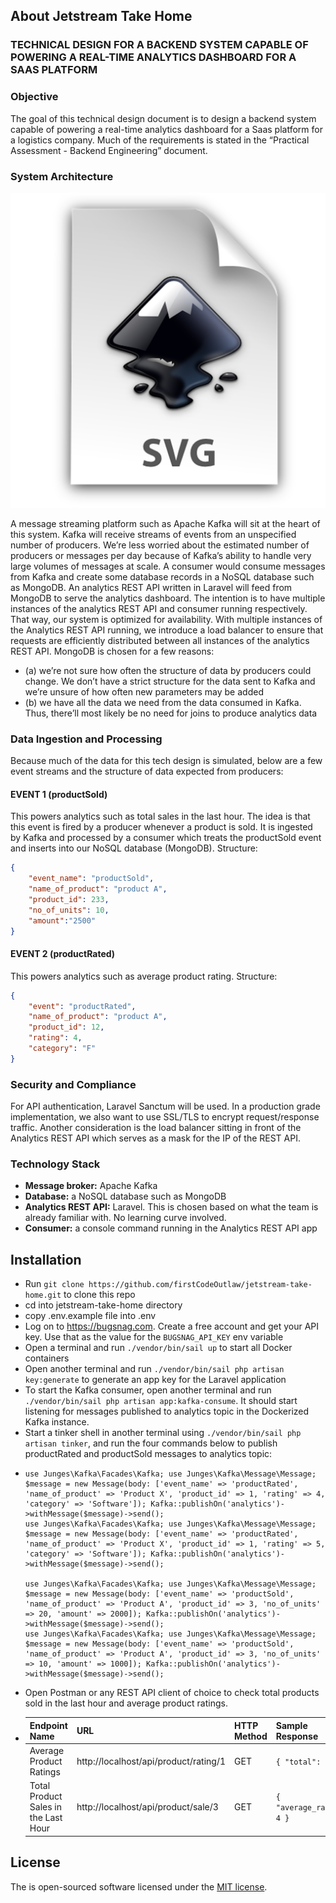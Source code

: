 ## About Jetstream Take Home

### TECHNICAL DESIGN FOR A BACKEND SYSTEM CAPABLE OF POWERING A REAL-TIME ANALYTICS DASHBOARD FOR A SAAS PLATFORM

### Objective
The goal of this technical design document is to design a backend system capable of powering a real-time analytics dashboard for a Saas platform for a logistics company. Much of the requirements is stated in the “Practical Assessment - Backend Engineering” document.

### System Architecture
![Simple System architecture diagram](system-architecture.png)

A message streaming platform such as Apache Kafka will sit at the heart of this system.
Kafka will receive streams of events from an unspecified number of producers. We’re less worried about the estimated number of producers or messages per day because of Kafka’s ability to handle very large volumes of messages at scale.
A consumer would consume messages from Kafka and create some database records in a NoSQL database such as MongoDB. An analytics REST API written in Laravel will feed from MongoDB to serve the analytics dashboard.
The intention is to have multiple instances of the analytics REST API and consumer running respectively. That way, our system is optimized for availability. With multiple instances of the Analytics REST API running, we introduce a load balancer to ensure that requests are efficiently distributed between all instances of the analytics REST API. 
MongoDB is chosen for a few reasons:
- (a) we’re not sure how often the structure of data by producers could change. We don’t have a strict structure for the data sent to Kafka and we’re unsure of how often new parameters may be added
- (b) we have all the data we need from the data consumed in Kafka. Thus, there’ll most likely be no need for joins to produce analytics data

### Data Ingestion and Processing
Because much of the data for this tech design is simulated, below are a few event streams and the structure of data expected from producers:

#### EVENT 1 (productSold)
This powers analytics such as total sales in the last hour. The idea is that this event is fired by a producer whenever a product is sold. It is ingested by Kafka and processed by a consumer which treats the productSold event and inserts into our NoSQL database (MongoDB).
Structure:
```json
{
    "event_name": "productSold",
    "name_of_product": "product A",
    "product_id": 233,
    "no_of_units": 10,
    "amount":"2500"
}
```

#### EVENT 2 (productRated)
This powers analytics such as average product rating.
Structure:
```json
{
    "event": "productRated",
    "name_of_product": "product A",
    "product_id": 12,
    "rating": 4,
    "category": "F"
}
```

### Security and Compliance
For API authentication, Laravel Sanctum will be used.
In a production grade implementation, we also want to use SSL/TLS to encrypt request/response traffic.
Another consideration is the load balancer sitting in front of the Analytics REST API which serves as a mask for the IP of the REST API.

### Technology Stack
- **Message broker:** Apache Kafka
- **Database:** a NoSQL database such as MongoDB
- **Analytics REST API:** Laravel. This is chosen based on what the team is already familiar with. No learning curve involved.
- **Consumer:** a console command running in the Analytics REST API app


## Installation
- Run `git clone https://github.com/firstCodeOutlaw/jetstream-take-home.git` to clone this repo
- cd into jetstream-take-home directory
- copy .env.example file into .env
- Log on to https://bugsnag.com. Create a free account and get your API key. Use that as the value for the `BUGSNAG_API_KEY` env variable
- Open a terminal and run `./vendor/bin/sail up` to start all Docker containers
- Open another terminal and run `./vendor/bin/sail php artisan key:generate` to generate an app key for the Laravel application
- To start the Kafka consumer, open another terminal and run `./vendor/bin/sail php artisan app:kafka-consume`. It should start listening for messages published to analytics topic in the Dockerized Kafka instance.
- Start a tinker shell in another terminal using `./vendor/bin/sail php artisan tinker`, and run the four commands below to publish productRated and productSold messages to analytics topic:
- ```
  use Junges\Kafka\Facades\Kafka; use Junges\Kafka\Message\Message; $message = new Message(body: ['event_name' => 'productRated', 'name_of_product' => 'Product X', 'product_id' => 1, 'rating' => 4, 'category' => 'Software']); Kafka::publishOn('analytics')->withMessage($message)->send();
  use Junges\Kafka\Facades\Kafka; use Junges\Kafka\Message\Message; $message = new Message(body: ['event_name' => 'productRated', 'name_of_product' => 'Product X', 'product_id' => 1, 'rating' => 5, 'category' => 'Software']); Kafka::publishOn('analytics')->withMessage($message)->send();
  
  use Junges\Kafka\Facades\Kafka; use Junges\Kafka\Message\Message; $message = new Message(body: ['event_name' => 'productSold', 'name_of_product' => 'Product A', 'product_id' => 3, 'no_of_units' => 20, 'amount' => 2000]); Kafka::publishOn('analytics')->withMessage($message)->send();
  use Junges\Kafka\Facades\Kafka; use Junges\Kafka\Message\Message; $message = new Message(body: ['event_name' => 'productSold', 'name_of_product' => 'Product A', 'product_id' => 3, 'no_of_units' => 10, 'amount' => 1000]); Kafka::publishOn('analytics')->withMessage($message)->send();
  ```
- Open Postman or any REST API client of choice to check total products sold in the last hour and average product ratings.
- | Endpoint Name                        | URL                          | HTTP Method | Sample Response         |
  |--------------------------------------|--------------------------------------|-------------|-------------------------|
  | Average Product Ratings              | http://localhost/api/product/rating/1 | GET         | `{ "total": 3000 }`       |
  | Total Product Sales in the Last Hour | http://localhost/api/product/sale/3  | GET         | `{ "average_rating": 4 }` |


## License

The is open-sourced software licensed under the [MIT license](https://opensource.org/licenses/MIT).
